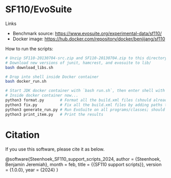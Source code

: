 # SF110/EvoSuite

Links
- Benchmark source: https://www.evosuite.org/experimental-data/sf110/
- Docker image: https://hub.docker.com/repository/docker/benjijang/sf110

How to run the scripts:

```bash
# Unzip SF110-20130704-src.zip and SF110-20130704.zip to this directory, don't overwrite build.xmls
# Download new versions of junit, hamcrest, and evosuite to lib/
bash download_libs.sh

# Drop into shell inside Docker container
bash docker_run.sh

# Start JDK docker container with `bash run.sh`, then enter shell with `docker exec -it sf110 bash`
# Inside docker container now...
python3 format.py       # Format all the build.xml files (should already be formatted in this repo)
python3 fix.py          # Fix all the build.xml files by adding paths to the correct libraries (should already be applied to this repo)
python3 generate_run.py # Run EvoSuite on all programs/classes; should take a long time!
python3 print_item.py   # Print the results
```

# Citation

If you use this software, please cite it as below.

@software{Steenhoek_SF110_support_scripts_2024,
author = {Steenhoek, Benjamin Jeremiah},
month = feb,
title = {{SF110 support scripts}},
version = {1.0.0},
year = {2024}
}
